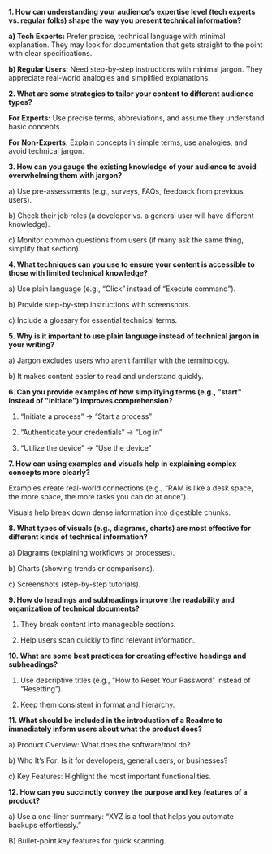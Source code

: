 **1. How can understanding your audience’s expertise level (tech experts vs. regular folks) shape the way you present technical information?**
   
   **a) Tech Experts:** Prefer precise, technical language with minimal explanation. They may look for documentation that gets straight to the point with clear specifications.

   **b) Regular Users:** Need step-by-step instructions with minimal jargon. They appreciate real-world analogies and simplified explanations.

**2. What are some strategies to tailor your content to different audience types?**

   **For Experts:** Use precise terms, abbreviations, and assume they understand basic concepts.

   **For Non-Experts:** Explain concepts in simple terms, use analogies, and avoid technical jargon.

**3. How can you gauge the existing knowledge of your audience to avoid overwhelming them with jargon?**

   a) Use pre-assessments (e.g., surveys, FAQs, feedback from previous users).

   b) Check their job roles (a developer vs. a general user will have different knowledge).

   c) Monitor common questions from users (if many ask the same thing, simplify that section).

**4. What techniques can you use to ensure your content is accessible to those with limited technical knowledge?**

   a) Use plain language (e.g., “Click” instead of “Execute command”).

   b) Provide step-by-step instructions with screenshots.

   c) Include a glossary for essential technical terms.

**5. Why is it important to use plain language instead of technical jargon in your writing?**

   a) Jargon excludes users who aren’t familiar with the terminology.

   b) It makes content easier to read and understand quickly.

**6. Can you provide examples of how simplifying terms (e.g., "start" instead of "initiate") improves comprehension?**

   1. “Initiate a process” → “Start a process”

   2. “Authenticate your credentials” → “Log in”

   3. “Utilize the device” → “Use the device”

**7. How can using examples and visuals help in explaining complex concepts more clearly?**

   Examples create real-world connections (e.g., “RAM is like a desk space, the more space, the more tasks you can do at once”).

   Visuals help break down dense information into digestible chunks.

**8. What types of visuals (e.g., diagrams, charts) are most effective for different kinds of technical information?**

   a) Diagrams (explaining workflows or processes).

   b) Charts (showing trends or comparisons).

   c) Screenshots (step-by-step tutorials).

**9. How do headings and subheadings improve the readability and organization of technical documents?**

   1. They break content into manageable sections.

   2. Help users scan quickly to find relevant information.

**10. What are some best practices for creating effective headings and subheadings?**

   1. Use descriptive titles (e.g., “How to Reset Your Password” instead of “Resetting”).

   2. Keep them consistent in format and hierarchy.

**11. What should be included in the introduction of a Readme to immediately inform users about what the product does?**

   a) Product Overview: What does the software/tool do?

   b) Who It’s For: Is it for developers, general users, or businesses?

   c) Key Features: Highlight the most important functionalities.

**12. How can you succinctly convey the purpose and key features of a product?**

  a) Use a one-liner summary: “XYZ is a tool that helps you automate backups effortlessly.”

  B) Bullet-point key features for quick scanning.
